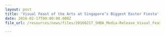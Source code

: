 ```yaml
---
layout: post
title: 'Visual Feast of the Arts at Singapore’s Biggest Easter Fiesta'
date: 2016-02-17T00:00:00.000Z
file_url: /resources/news/files/20160217_SHBA_Media-Release_Visual_Feast_of_the_Arts_at_Singapore_Biggest_Easter_Fiesta.pdf

---
```

